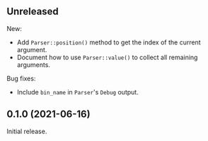 ## Unreleased

New:

- Add `Parser::position()` method to get the index of the current argument.
- Document how to use `Parser::value()` to collect all remaining arguments.

Bug fixes:

- Include `bin_name` in `Parser`'s `Debug` output.

## 0.1.0 (2021-06-16)
Initial release.
